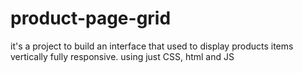 # product-page-grid
it's a project to build an interface that used to display products items  
vertically
fully responsive.
using just CSS, html and JS
